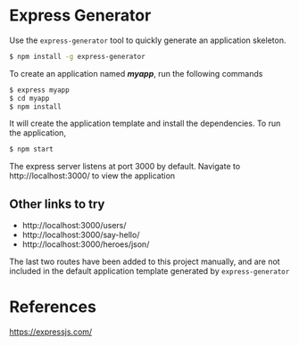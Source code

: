 # Express Generator

Use the `express-generator` tool to quickly generate an application skeleton.

```bash
$ npm install -g express-generator
```

To create an application named ___myapp___, run the following commands

```bash
$ express myapp
$ cd myapp
$ npm install
```

It will create the application template and install the dependencies. To run the application,

```bash
$ npm start
```

The express server listens at port 3000 by default. Navigate to http://localhost:3000/ to view the application

## Other links to try

* http://localhost:3000/users/
* http://localhost:3000/say-hello/
* http://localhost:3000/heroes/json/

The last two routes have been added to this project manually, and are not included in the default application template generated by `express-generator`

# References

https://expressjs.com/

